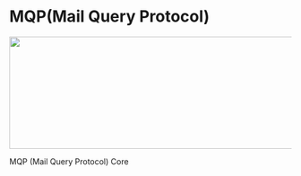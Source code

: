 # MQP(Mail Query Protocol)

<p align="center">
  <img width="600" height="200" src="[https://www.python.org/python-.png](https://user-images.githubusercontent.com/45543047/217730523-4fa02064-6cb1-4392-a8f3-dbdef294fa50.png)">
</p>

MQP (Mail Query Protocol) Core 
